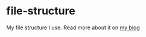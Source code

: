 # file-structure

My file structure I use. Read more about it on [my blog](http://unrealnavigation.com/blog/tips-on-file-structure)
